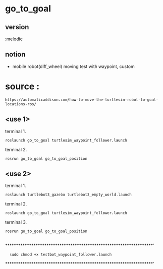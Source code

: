 # go_to_goal

## version
:melodic 

## notion 
- mobile robot(diff_wheel) moving test with waypoint, custom

# source : 
    https://automaticaddison.com/how-to-move-the-turtlesim-robot-to-goal-locations-ros/
 

## <use 1> 

terminal 1.

    roslaunch go_to_goal turtlesim_waypoint_follower.launch
  
terminal 2.

    rosrun go_to_goal go_to_goal_position
 


## <use 2> 
 
terminal 1.

    roslaunch turtlebot3_gazebo turtlebot3_empty_world.launch

terminal 2.   

    roslaunch go_to_goal turtlesim_waypoint_follower.launch
  
terminal 3.

    rosrun go_to_goal go_to_goal_position
  
  
## 
  ********************************************************************'
  
      sudo chmod +x testbot_waypoint_follower.launch
  
  ********************************************************************'
